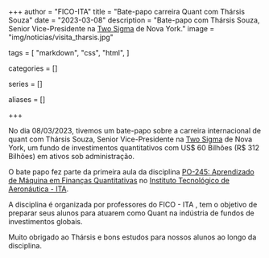 +++
author = "FICO-ITA"
title = "Bate-papo carreira Quant com Thársis Souza"
date = "2023-03-08"
description = "Bate-papo com Thársis Souza, Senior Vice-Presidente na [Two Sigma](https://www.twosigma.com/) de Nova York."
image = "img/noticias/visita_tharsis.jpg"

tags = [
    "markdown",
    "css",
    "html",
]

categories = []

series = []

aliases = []

+++

No dia 08/03/2023, tivemos um bate-papo sobre a carreira internacional de quant com Thársis Souza, Senior Vice-Presidente na [Two Sigma](https://www.twosigma.com/) de Nova York, um fundo de investimentos quantitativos com US$ 60 Bilhões (R$ 312 Bilhões) em ativos sob administração.

O bate papo fez parte da primeira aula da disciplina [PO-245: Aprendizado de Máquina em Finanças Quantitativas](https://lnkd.in/ebj3biXi) no [Instituto Tecnológico de Aeronáutica - ITA](http://www.ita.br/).

A disciplina é organizada por professores do FICO - ITA , tem o objetivo de preparar seus alunos para atuarem como Quant na indústria de fundos de investimentos globais.

Muito obrigado ao Thársis e bons estudos para nossos alunos ao longo da disciplina.